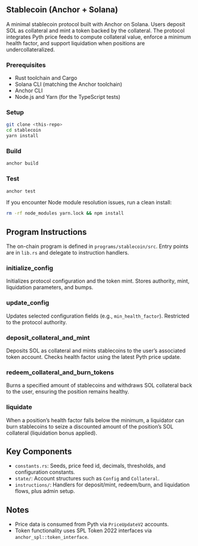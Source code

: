 ## Stablecoin (Anchor + Solana)

A minimal stablecoin protocol built with Anchor on Solana. Users deposit SOL as collateral and mint a token backed by the collateral. The protocol integrates Pyth price feeds to compute collateral value, enforce a minimum health factor, and support liquidation when positions are undercollateralized.

### Prerequisites
- Rust toolchain and Cargo
- Solana CLI (matching the Anchor toolchain)
- Anchor CLI
- Node.js and Yarn (for the TypeScript tests)

### Setup
```bash
git clone <this-repo>
cd stablecoin
yarn install
```

### Build
```bash
anchor build
```

### Test
```bash
anchor test
```
If you encounter Node module resolution issues, run a clean install:
```bash
rm -rf node_modules yarn.lock && npm install
```

## Program Instructions

The on-chain program is defined in `programs/stablecoin/src`. Entry points are in `lib.rs` and delegate to instruction handlers.

### initialize_config
Initializes protocol configuration and the token mint. Stores authority, mint, liquidation parameters, and bumps.

### update_config
Updates selected configuration fields (e.g., `min_health_factor`). Restricted to the protocol authority.

### deposit_collateral_and_mint
Deposits SOL as collateral and mints stablecoins to the user’s associated token account. Checks health factor using the latest Pyth price update.

### redeem_collateral_and_burn_tokens
Burns a specified amount of stablecoins and withdraws SOL collateral back to the user, ensuring the position remains healthy.

### liquidate
When a position’s health factor falls below the minimum, a liquidator can burn stablecoins to seize a discounted amount of the position’s SOL collateral (liquidation bonus applied).

## Key Components
- `constants.rs`: Seeds, price feed id, decimals, thresholds, and configuration constants.
- `state/`: Account structures such as `Config` and `Collateral`.
- `instructions/`: Handlers for deposit/mint, redeem/burn, and liquidation flows, plus admin setup.

## Notes
- Price data is consumed from Pyth via `PriceUpdateV2` accounts.
- Token functionality uses SPL Token 2022 interfaces via `anchor_spl::token_interface`.

